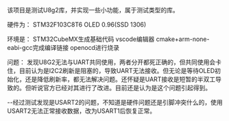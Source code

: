 该项目是测试U8g2库，并实现一些小功能，属于测试类型的库。

硬件为：
STM32F103C8T6
OLED 0.96(SSD 1306)


环境是：
STM32CubeMX生成基础代码
vscode编辑器
cmake+arm-none-eabi-gcc完成编译链接
openocd进行烧录


问题：
发现U8G2无法与UART共同使用，两者分开都死正确的，但共同使用会卡住，目前认为是I2C2刷新是阻塞的，导致UART无法接收。但无论是等待OLED初始化，还是降低刷新率，都无法解决问题。还怀疑是UART接收是短暂的半双工导致的。但听说官方已经对其进行了改进。目前还是认为是这个问题引起得到。

--经过测试发现是USART2的问题，不知道是硬件问题还是引脚冲突什么的，使用USART2无法正常接收数据，改为USART1后恢复正常。